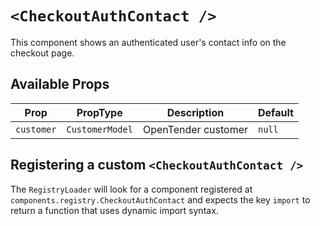 # `<CheckoutAuthContact />`

This component shows an authenticated user's contact info on the checkout page.

## Available Props

| Prop       | PropType        | Description         | Default |
| ---------- | --------------- | ------------------- | ------- |
| `customer` | `CustomerModel` | OpenTender customer | `null`  |

## Registering a custom `<CheckoutAuthContact />`

The `RegistryLoader` will look for a component registered at `components.registry.CheckoutAuthContact` and expects the key `import` to return a function that uses dynamic import syntax.
